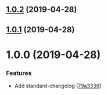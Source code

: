 ## [1.0.2](https://github.com/vadzim/react-use-handler/compare/v1.0.1...v1.0.2) (2019-04-28)



## [1.0.1](https://github.com/vadzim/react-use-handler/compare/v1.0.0...v1.0.1) (2019-04-28)



# 1.0.0 (2019-04-28)


### Features

* Add standard-changelog ([79a3336](https://github.com/vadzim/react-use-handler/commit/79a3336))




